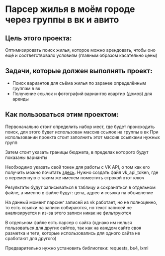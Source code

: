 # Парсер жилья в моём городе через группы в вк и авито

## Цель этого проекта:
Оптимизировать поиск жилья, которое можно арендовать, чтобы оно ещё и соответствовало условиям (главным образом касательно цены)

## Задачи, которые должен выполнять проект:
- Поиск вариантов для съёма жилья по заранее определённым группам в вк
- Получение ссылок и фотографий вариантов квартир (домов) для аренды

## Как пользоваться этим проектом:
Первоначально стоит определить набор мест, где будет происходить поиск,
для этого будет использован массив ссылок на группы в вк
При использовании проекта стоит заполнить этот массив ссылками нужных групп

Затем стоит указать границы бюджета, в пределах которого будут показаны варианты

Необходимо указать свой токен для работы с VK API,
о том как его получить можно почитать [здесь](https://dev.vk.com/ru/api/access-token/getting-started).
Нужно создать файл vk_api_token, где в переменную с таким же именем поместить строкой этот ключ

Результаты будут записываться в таблицу и сохраняться в отдельном файле,
а именно в файле будут: цена, адрес и ссылка на объявление

На данный момент парсинг записей из vk работает, но не полноценно, то есть ссылки на записи собираются, 
но текст записей не анализируется и из-за этого записи никак не фильтруются

В отдельном файле есть парсер с сайта (однако им нельзя пользоваться для других сайтов, так как 
на каждом сайте своя разметка и теги, которые использовались для одного сайта не сработают для другого)

Предварительно нужно установить библиотеки: requests, bs4, lxml
